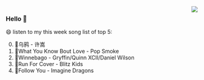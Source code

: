 <img align="right"  src="https://github-readme-stats.vercel.app/api/top-langs/?username=kvnZero" />

### Hello 👋

😄 listen to my this week song list of top 5:

0. 🌈乌鸦 - 许嵩
1. 🌈What You Know Bout Love - Pop Smoke
2. 🌈Winnebago - Gryffin/Quinn XCII/Daniel Wilson
3. 🌈Run For Cover - Blitz Kids
4. 🌈Follow You - Imagine Dragons

